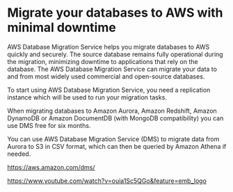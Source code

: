 # Migrate your databases to AWS with minimal downtime

AWS Database Migration Service helps you migrate databases to AWS quickly and securely. The source database remains fully operational during the migration, minimizing downtime to applications that rely on the database. The AWS Database Migration Service can migrate your data to and from most widely used commercial and open-source databases.

To start using AWS Database Migration Service, you need a replication instance which will be used to run your migration tasks.

When migrating databases to Amazon Aurora, Amazon Redshift, Amazon DynamoDB or Amazon DocumentDB (with MongoDB compatibility) you can use DMS free for six months.

You can use AWS Database Migration Service (DMS) to migrate data from Aurora to S3 in CSV format, which can then be queried by Amazon Athena if needed. 

https://aws.amazon.com/dms/

https://www.youtube.com/watch?v=ouia1Sc5QGo&feature=emb_logo